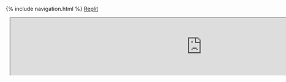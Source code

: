{% include navigation.html %}
[Replit](https://replit.com/@BG101/B-G101githubio-1?v=1)


<div class="row justify-content-center" style="margin: 2%;">
    <iframe height= "auto" width="1000px" src="https://replit.com/@BG101/B-G101githubio-1?lite=true#main.py"></iframe>
</div>

